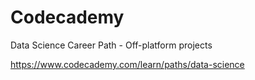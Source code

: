 # Codecademy

Data Science Career Path - Off-platform projects

https://www.codecademy.com/learn/paths/data-science
